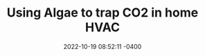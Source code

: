 ---
layout: garden_item
title:  "Using Algae to trap CO2 in home HVAC"
date:   2022-10-19 08:52:11 -0400
category: IAQ
tags:
  - iaq
  - vgt
  - co2
  - algae
status: Empty
type: branch
published: true
permalink: /garden/iaq/using_algae_to_trap_co2_in_home_hvac
---